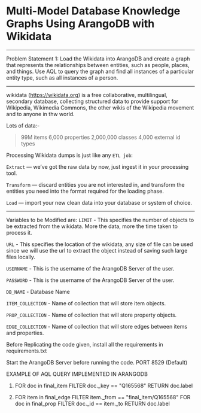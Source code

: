 # Multi-Model Database Knowledge Graphs Using ArangoDB with Wikidata
-------------------------------------------------------------------------------------

Problem Statement 1: Load the Wikidata into ArangoDB and create a graph that represents the relationships between entities, such as people, places, and things. Use AQL to query the graph and find all instances of a particular entity type, such as all instances of a person.

-------------------------------------------------------------------------------------

wikidata (https://wikidata.org) is a free collaborative, multilingual, secondary database, collecting structured data to provide support for Wikipedia, Wikimedia Commons, the other wikis of the Wikipedia movement and to anyone in thw world.

Lots of data:-
> 99M items
> 6,000 properties
> 2,000,000 classes
> 4,000 external id types

Processing Wikidata dumps is just like any `ETL job`:

`Extract` — we’ve got the raw data by now, just ingest it in your processing tool.

`Transform` — discard entities you are not interested in, and transform the entities you need into the format required for the loading phase.

`Load` — import your new clean data into your database or system of choice.

--------------------------------------------------------------------------------------

Variables to be Modified are:
`LIMIT` - This specifies the number of objects to be extracted from the wikidata. More the data, more the time taken to process it.

`URL` - This specifies the location of the wikidata, any size of file can be used since we will use the url to extract the object instead of saving such large files locally.

`USERNAME` - This is the username of the ArangoDB Server of the user.

`PASSWORD` - This is the username of the ArangoDB Server of the user.

`DB_NAME` - Database Name

`ITEM_COLLECTION` - Name of collection that will store item objects.

`PROP_COLLECTION` - Name of collection that will store property objects.

`EDGE_COLLECTION` - Name of collection that will store edges between items and properties.

Before Replicating the code given, install all the requirements in requirements.txt

Start the ArangoDB Server before running the code. PORT 8529 (Default)

EXAMPLE OF AQL QUERY IMPLEMENTED IN ARANGODB
1. FOR doc in final_item
FILTER doc._key == "Q165568"
RETURN doc.label

2. FOR item in final_edge
FILTER item._from == "final_item/Q165568"
FOR doc in final_prop
FILTER doc._id == item._to
RETURN doc.label
